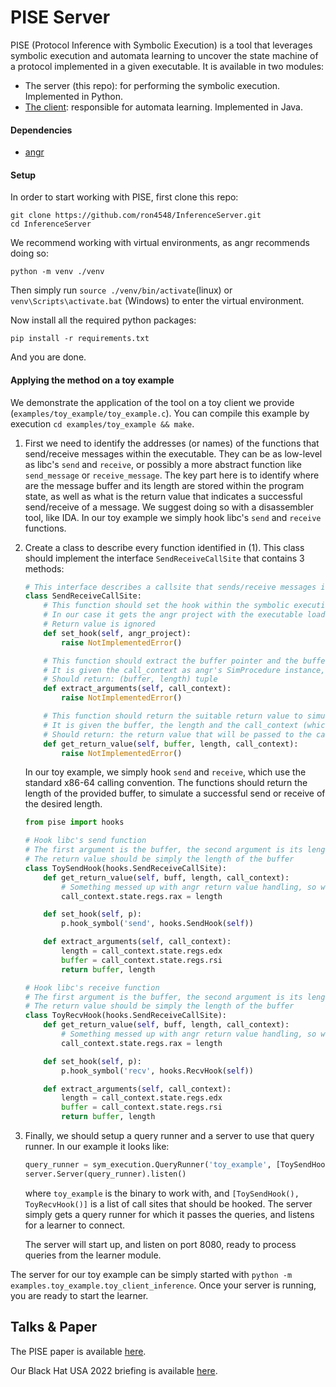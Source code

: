 # PISE Server

PISE (Protocol Inference with Symbolic Execution) is a tool that leverages symbolic execution and automata learning to uncover the state machine of a protocol implemented in a given executable. It is available in two modules:

- The server (this repo): for performing the symbolic execution. Implemented in Python.
- [The client](https://github.com/ron4548/InferenceClient): responsible for automata learning. Implemented in Java.

#### Dependencies

- [angr](https://github.com/angr/angr)


#### Setup

In order to start working with PISE, first clone this repo:

```shell
git clone https://github.com/ron4548/InferenceServer.git
cd InferenceServer
```

We recommend working with virtual environments, as angr recommends doing so:

```shell
python -m venv ./venv
```

Then simply run `source ./venv/bin/activate`(linux) or `venv\Scripts\activate.bat` (Windows) to enter the virtual environment.

Now install all the required python packages:

```shell
pip install -r requirements.txt
```

And you are done.

#### Applying the method on a toy example

We demonstrate the application of the tool on a toy client we provide (`examples/toy_example/toy_example.c`). You can compile this example by execution `cd examples/toy_example && make`.

1. First we need to identify the addresses (or names) of the functions that send/receive messages within the executable. They can be as low-level as libc's `send` and `receive`, or possibly a more abstract function like `send_message` or `receive_message`. The key part here is to identify where are the message buffer and its length are stored within the program state, as well as what is the return value that indicates a successful send/receive of a message. We suggest doing so with a disassembler tool, like IDA.
   In our toy example we simply hook libc's `send` and `receive` functions.

2. Create a class to describe every function identified in (1). This class should implement the interface `SendReceiveCallSite` that contains 3 methods:

   ```python
   # This interface describes a callsite that sends/receive messages in the binary, and therefore should be hooked
   class SendReceiveCallSite:
       # This function should set the hook within the symbolic execution engine
       # In our case it gets the angr project with the executable loaded
       # Return value is ignored
       def set_hook(self, angr_project):
           raise NotImplementedError()
   
       # This function should extract the buffer pointer and the buffer length from the program state
       # It is given the call_context as angr's SimProcedure instance, which contains under call_context.state the program state
       # Should return: (buffer, length) tuple
       def extract_arguments(self, call_context):
           raise NotImplementedError()
   
       # This function should return the suitable return value to simulate a successful send or receive from the callsite
       # It is given the buffer, the length and the call_context (which contains the state)
       # Should return: the return value that will be passed to the caller
       def get_return_value(self, buffer, length, call_context):
           raise NotImplementedError()
   ```

   In our toy example, we simply hook `send` and `receive`, which use the standard x86-64 calling convention. The functions should return the length of the provided buffer, to simulate a successful send or receive of the desired length.

   ```python
   from pise import hooks
   
   # Hook libc's send function
   # The first argument is the buffer, the second argument is its length.
   # The return value should be simply the length of the buffer
   class ToySendHook(hooks.SendReceiveCallSite):
       def get_return_value(self, buff, length, call_context):
           # Something messed up with angr return value handling, so we simply set rax with the desired return value
           call_context.state.regs.rax = length
   
       def set_hook(self, p):
           p.hook_symbol('send', hooks.SendHook(self))
   
       def extract_arguments(self, call_context):
           length = call_context.state.regs.edx
           buffer = call_context.state.regs.rsi
           return buffer, length
   
   # Hook libc's receive function
   # The first argument is the buffer, the second argument is its length.
   # The return value should be simply the length of the buffer
   class ToyRecvHook(hooks.SendReceiveCallSite):
       def get_return_value(self, buff, length, call_context):
           # Something messed up with angr return value handling, so we simply set rax with the desired return value
           call_context.state.regs.rax = length
   
       def set_hook(self, p):
           p.hook_symbol('recv', hooks.RecvHook(self))
   
       def extract_arguments(self, call_context):
           length = call_context.state.regs.edx
           buffer = call_context.state.regs.rsi
           return buffer, length
   ```
   
3. Finally, we should setup a query runner and a server to use that query runner. In our example it looks like:

   ```python
   query_runner = sym_execution.QueryRunner('toy_example', [ToySendHook(), ToyRecvHook()])
   server.Server(query_runner).listen()
   ```

   where `toy_example` is the binary to work with, and `[ToySendHook(), ToyRecvHook()]` is a list of call sites that should be hooked. The server simply gets a query runner for which it passes the queries, and listens for a learner to connect.
   
   The server will start up, and listen on port 8080, ready to process queries from the learner module.

The server for our toy example can be simply started with `python -m examples.toy_example.toy_client_inference`. Once your server is running, you are ready to start the learner.

## Talks & Paper

The PISE paper is available [here](https://github.com/ron4548/InferenceServer/blob/master/paper.pdf).

Our Black Hat USA 2022 briefing is available [here](https://www.blackhat.com/us-22/briefings/schedule/#automatic-protocol-reverse-engineering-27238).

